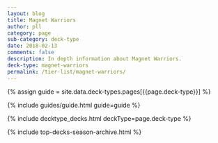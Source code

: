 ```yaml
---
layout: blog
title: Magnet Warriors
author: pll
category: page
sub-category: deck-type
date: 2018-02-13
comments: false
description: In depth information about Magnet Warriors.
deck-type: magnet-warriors
permalink: /tier-list/magnet-warriors/
---
```


{% assign guide = site.data.deck-types.pages[{{page.deck-type}}] %}

{% include guides/guide.html guide=guide %}

{% include decktype_decks.html deckType=page.deck-type %}

{% include top-decks-season-archive.html %}